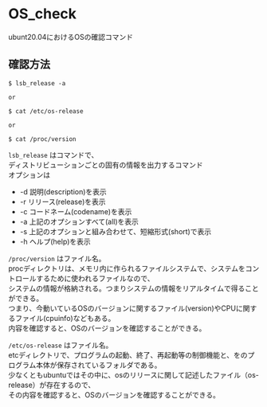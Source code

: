 # OS_check

ubunt20.04におけるOSの確認コマンド

## 確認方法

```
$ lsb_release -a

or

$ cat /etc/os-release

or

$ cat /proc/version

```

`lsb_release`
はコマンドで、
<br>ディストリビューションごとの固有の情報を出力するコマンド
<br>オプションは
- -d 説明(description)を表示
- -r リリース(release)を表示
- -c コードネーム(codename)を表示
- -a 上記のオプションすべて(all)を表示
- -s 上記のオプションと組み合わせて、短縮形式(short)で表示
- -h ヘルプ(help)を表示

`/proc/version`
はファイル名。
<br>procディレクトリは、メモリ内に作られるファイルシステムで、システムをコントロールするために使われるファイルなので、
<br>システムの情報が格納される。つまりシステムの情報をリアルタイムで得ることができる。
<br>つまり、今動いているOSのバージョンに関するファイル(version)やCPUに関するファイル(cpuinfo)などもある。
<br>内容を確認すると、OSのバージョンを確認することができる。

`/etc/os-release`
はファイル名。
<br>etcディレクトリで、プログラムの起動、終了、再起動等の制御機能と、をのプログラム本体が保存されているフォルダである。
<br>少なくともubuntuではその中に、osのリリースに関して記述したファイル（os-release）が存在するので、
<br>その内容を確認すると、OSのバージョンを確認することができる。


